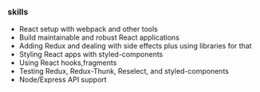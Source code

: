 ### skills

- React setup with webpack and other tools
- Build maintainable and robust React applications
- Adding Redux and dealing with side effects plus using libraries for that
- Styling React apps with styled-components
- Using React hooks,fragments
- Testing Redux, Redux-Thunk, Reselect, and styled-components
- Node/Express API support
